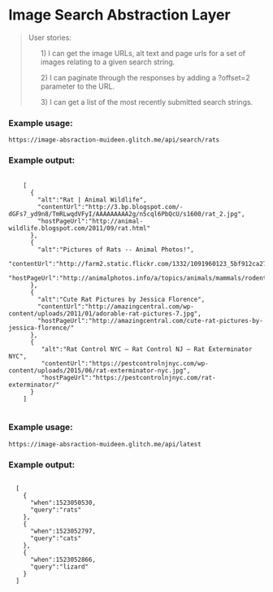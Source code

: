  <h1 class="header">
                Image Search Abstraction Layer
            </h1>
            
 <blockquote>
    User stories:
    <ul>1) I can get the image URLs, alt text and page urls for a set of images relating to a given search string.</ul>
    <ul>2) I can paginate through the responses by adding a ?offset=2 parameter to the URL.</ul>
    <ul>3) I can get a list of the most recently submitted search strings.</ul>
</blockquote>
<h3>Example usage:</h3>
<code>https://image-absraction-muideen.glitch.me/api/search/rats</code>
<h3>Example output:</h3>
<pre>
  <code>
    [
      {
        "alt":"Rat | Animal Wildlife",
        "contentUrl":"http://3.bp.blogspot.com/-dGFs7_yd9n8/TmRLwqdVFyI/AAAAAAAAA2g/n5cql6PbQcU/s1600/rat_2.jpg",
        "hostPageUrl":"http://animal-wildlife.blogspot.com/2011/09/rat.html"
      },
      {
        "alt":"Pictures of Rats -- Animal Photos!",
        "contentUrl":"http://farm2.static.flickr.com/1332/1091960123_5bf912ca27_b.jpg",
        "hostPageUrl":"http://animalphotos.info/a/topics/animals/mammals/rodents/rats/"
      },
      {
        "alt":"Cute Rat Pictures by Jessica Florence",
        "contentUrl":"http://amazingcentral.com/wp-content/uploads/2011/01/adorable-rat-pictures-7.jpg",
        "hostPageUrl":"http://amazingcentral.com/cute-rat-pictures-by-jessica-florence/"
      },
      {
         "alt":"Rat Control NYC – Rat Control NJ – Rat Exterminator NYC",
         "contentUrl":"https://pestcontrolnjnyc.com/wp-content/uploads/2015/06/rat-exterminator-nyc.jpg",
         "hostPageUrl":"https://pestcontrolnjnyc.com/rat-exterminator/"
      }
    ]
</code>
</pre>
<h3>Example usage:</h3>
<code>https://image-absraction-muideen.glitch.me/api/latest</code>
<h3>Example output:</h3>
<pre><code>
  [
    {
      "when":1523050530,
      "query":"rats"
    },
    {
      "when":1523052797,
      "query":"cats"
    },
    {
      "when":1523052866,
      "query":"lizard"
    }
  ]
</code></pre>
